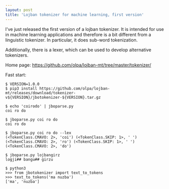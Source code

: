 ```yaml
---
layout: post
title: 'Lojban tokenizer for machine learning, first version'
---
```


I've just released the first version of a lojban tokenizer. It is intended for use in machine learning applications and therefore is a bit different from a linguistic tokenizer. In particular, it does sub-word tokenization.

Additionally, there is a lexer, which can be used to develop alternative tokenizers.

Home page: <https://github.com/olpa/lojban-mt/tree/master/tokenizer/>

Fast start:

```
$ VERSION=1.0.0
$ pip3 install https://github.com/olpa/lojban-mt/releases/download/tokenizer-v${VERSION}/jbotokenizer-${VERSION}.tar.gz

$ echo 'coirodo' | jboparse.py
coi ro do

$ jboparse.py coi ro do
coi ro do

$ jboparse.py coi ro do --lex
(<TokenClass.CMAVO: 2>, 'coi') (<TokenClass.SKIP: 1>, ' ')
(<TokenClass.CMAVO: 2>, 'ro') (<TokenClass.SKIP: 1>, ' ')
(<TokenClass.CMAVO: 2>, 'do')

$ jboparse.py lojbangirz
logji## bangu## girzu

$ python3
>>> from jbotokenizer import text_to_tokens
>>> text_to_tokens('ma nuzba')
['ma', 'nuzba']
```
